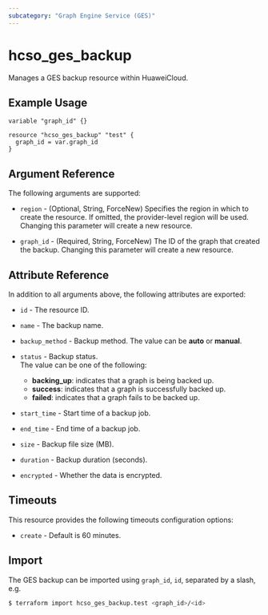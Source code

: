 ```yaml
---
subcategory: "Graph Engine Service (GES)"
---
```


# hcso_ges_backup

Manages a GES backup resource within HuaweiCloud.  

## Example Usage

```hcl
variable "graph_id" {}
  
resource "hcso_ges_backup" "test" {
  graph_id = var.graph_id
}
```

## Argument Reference

The following arguments are supported:

* `region` - (Optional, String, ForceNew) Specifies the region in which to create the resource.
  If omitted, the provider-level region will be used. Changing this parameter will create a new resource.

* `graph_id` - (Required, String, ForceNew) The ID of the graph that created the backup.
  Changing this parameter will create a new resource.

## Attribute Reference

In addition to all arguments above, the following attributes are exported:

* `id` - The resource ID.

* `name` - The backup name.  

* `backup_method` - Backup method. The value can be **auto** or **manual**.  

* `status` - Backup status.  
 The value can be one of the following:
   + **backing_up**: indicates that a graph is being backed up.
   + **success**: indicates that a graph is successfully backed up.
   + **failed**: indicates that a graph fails to be backed up.

* `start_time` - Start time of a backup job.

* `end_time` - End time of a backup job.

* `size` - Backup file size (MB).

* `duration` - Backup duration (seconds).

* `encrypted` - Whether the data is encrypted.

## Timeouts

This resource provides the following timeouts configuration options:

* `create` - Default is 60 minutes.

## Import

The GES backup can be imported using
`graph_id`, `id`, separated by a slash, e.g.

```bash
$ terraform import hcso_ges_backup.test <graph_id>/<id>
```
